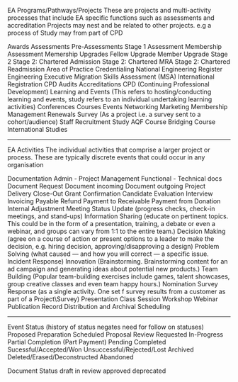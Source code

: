 EA Programs/Pathways/Projects
These are projects and multi-activity processes that include EA specific functions such as assessments and accreditation
Projects may nest and be related to other projects. e.g a process of Study may from part of CPD

Awards
Assessments
    Pre-Assessments
    Stage 1 Assessment 
    Membership Assessment
    Memership Upgrades
        Fellow Upgrade
        Member Upgrade
    Stage 2
        Stage 2: Chartered Admission
        Stage 2: Chartered MRA
        Stage 2: Chartered Readmission
        Area of Practice Credentialing
    National Engineering Register
    Engineering Executive
    Migration Skills Assessment (MSA)
    International Registration
    CPD Audits
Accreditations
CPD (Continuing Professional Development)
Learning and Events (This refers to hosting/conducting learning and events, study refers to an individual undertaking learning activities)
    Conferences
    Courses
    Events
    Networking
Marketing
Membership Management
Renewals
Survey (As a project i.e. a survey sent to a cohort/audience)
Staff Recruitment
Study
    AQF Course
    Bridging Course
    International Studies
_____________________________
EA Activities
The individual activities that comprise a larger project or process. These are typically discrete events that could occur in any organisation

Documentation
    Admin - Project Management 
    Functional - Technical docs
Document Request
    Document incoming
    Document outgoing
Project Delivery
    Close-Out
    Grant
    Confirmation
Candidate Evaluation
Interview
Invoicing
    Payable
        Refund
        Payment to
    Receivable
        Payment from
        Donation
    Internal Adjustment
Meeting
    Status Update (progress checks, check-in meetings, and stand-ups)
    Information Sharing (educate on pertinent topics. This could be in the form of a presentation, training, a debate or even a webinar, and groups can vary from 1:1 to the entire team.)
    Decision Making (agree on a course of action or present options to a leader to make the decision, e.g. hiring decision, approving/disapproving a design)
    Problem Solving (what caused — and how you will correct — a specific issue. Incident Response)
    Innovation (Brainstorming. Brainstorming content for an ad campaign and generating ideas about potential new products.)
    Team Building (Popular team-building exercises include games, talent showcases, group creative classes and even team happy hours.)
Nomination
Survey Response (as a single activity. One set f survey results from a customer as part of a Project\Survey)
Presentation
    Class
    Session
    Workshop
    Webinar
Publication
Record Distribution and Archival
Scheduling

_______________________________
Event Status (history of status negates need for follow on statuses)
Proposed
    Preparation
    Scheduled
    Proposal Review
    Requested
In-Progress
    Partial Completion (Part Payment)
    Pending
Completed
    Sucessful/Accepted/Won
    Unsuccessful/Rejected/Lost
Archived
Deleted/Erased/Deconstructed
Abandoned

Document Status
draft
in review
approved
deprecated
